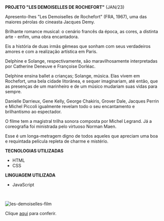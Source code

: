 **PROJETO "LES DEMOISELLES DE ROCHEFORT"** (JAN/23)

<p>Apresento-lhes "Les Demoiselles de Rochefort" (FRA, 1967), uma das maiores pérolas do cineasta Jacques Demy.</p>

<p>Brilhante romance musical: o cenário francês da época, as cores, a distinta arte - enfim, uma obra encantadora.</p>

<p>Eis a história de duas irmãs gêmeas que sonham com seus verdadeiros amores e com a realização artística em Paris.</p>

<p>Delphine e Solange, respectivamente, são maravilhosamente interpretadas por Catherine Deneuve e Françoise Dorléac.</p>

<p>Delphine ensina ballet a crianças; Solange, música. Elas vivem em Rochefort, uma bela cidade litorânea, e sequer imaginariam, até então, que as presenças de um marinheiro e de um músico mudariam suas vidas para sempre.</p>

<p>Danielle Darrieux, Gene Kelly, George Chakiris, Grover Dale, Jacques Perrin e Michel Piccoli igualmente revelam todo o seu encantamento e brilhantismo ao espectador.</p>

<p>O filme tem a magistral trilha sonora composta por Michel Legrand. Já a coreografia foi ministrada pelo virtuoso Norman Maen.</p>

<p>Esse é um longa-metragem digno de todos aqueles que apreciam uma boa e requintada película repleta de charme e mistério.</p>

**TECNOLOGIAS UTILIZADAS**

- HTML
- CSS

**LINGUAGEM UTILIZADA**

- JavaScript
<br>

![les-demoiselles-film](https://github.com/carolinaoftinoco/les-demoiselles-film/blob/main/les-demoiselles-film.gif)

Clique [aqui](https://carolinaoftinoco.github.io/les-demoiselles-film/) para conferir.
